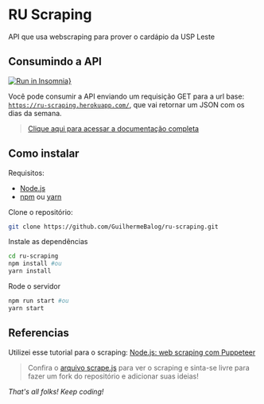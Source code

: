 # RU Scraping

API que usa webscraping para prover o cardápio da USP Leste

## Consumindo a API

[![Run in Insomnia}](https://insomnia.rest/images/run.svg)](https://insomnia.rest/run/?label=RU%20Scraping&uri=https%3A%2F%2Fraw.githubusercontent.com%2FGuilhermeBalog%2Fru-scraping%2Fmaster%2Finsomnia.json)

Você pode consumir a API enviando um requisição GET para a url base: [`https://ru-scraping.herokuapp.com/`](https://ru-scraping.herokuapp.com/), que vai retornar um JSON com os dias da semana.

> [Clique aqui para acessar a documentação completa](https://guilhermebalog.github.io/ru-scraping/)

## Como instalar

Requisitos:

- [Node.js](https://nodejs.org)
- [npm](https://www.npmjs.com/) ou [yarn](https://yarnpkg.com/)

Clone o repositório:

```bash
git clone https://github.com/GuilhermeBalog/ru-scraping.git
```

Instale as dependências

```bash
cd ru-scraping
npm install #ou
yarn install
```

Rode o servidor

```bash
npm run start #ou
yarn start
```

## Referencias

Utilizei esse tutorial para o scraping: [Node.js: web scraping com Puppeteer](https://medium.com/@fabiojanio/node-js-web-scraping-com-puppeteer-29dd974eb042)

> Confira o [arquivo scrape.js](https://github.com/GuilhermeBalog/ru-scrape/blob/master/scrape.js) para ver o scraping e sinta-se livre para fazer um fork do repositório e adicionar suas ideias!

*That's all folks! Keep coding!*
